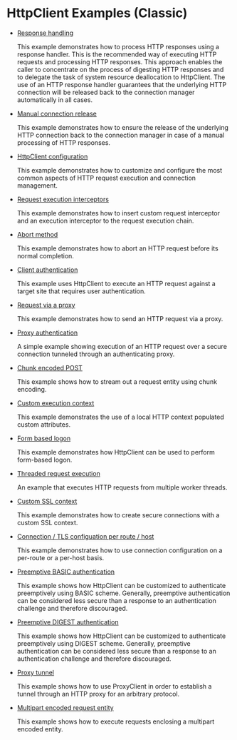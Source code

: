 <!--
    Licensed to the Apache Software Foundation (ASF) under one
    or more contributor license agreements.  See the NOTICE file
    distributed with this work for additional information
    regarding copyright ownership.  The ASF licenses this file
    to you under the Apache License, Version 2.0 (the
    "License"); you may not use this file except in compliance
    with the License.  You may obtain a copy of the License at
    
      http://www.apache.org/licenses/LICENSE-2.0
    
    Unless required by applicable law or agreed to in writing,
    software distributed under the License is distributed on an
    "AS IS" BASIS, WITHOUT WARRANTIES OR CONDITIONS OF ANY
    KIND, either express or implied.  See the License for the
    specific language governing permissions and limitations
    under the License.
-->

HttpClient Examples (Classic)
=============================

- [Response handling](https://github.com/apache/httpcomponents-client/tree/5.3.x/httpclient5/src/test/java/org/apache/hc/client5/http/examples/ClientWithResponseHandler.java)

  This example demonstrates how to process HTTP responses using a response handler. This is the recommended way of
  executing HTTP requests and processing HTTP responses. This approach enables the caller to concentrate on the process
  of digesting HTTP responses and to delegate the task of system resource deallocation to HttpClient. The use of an HTTP
  response handler guarantees that the underlying HTTP connection will be released back to the connection manager
  automatically in all cases.

- [Manual connection release](https://github.com/apache/httpcomponents-client/tree/5.3.x/httpclient5/src/test/java/org/apache/hc/client5/http/examples/ClientConnectionRelease.java)

  This example demonstrates how to ensure the release of the underlying HTTP connection back to the connection manager
  in case of a manual processing of HTTP responses.

- [HttpClient configuration](https://github.com/apache/httpcomponents-client/tree/5.3.x/httpclient5/src/test/java/org/apache/hc/client5/http/examples/ClientConfiguration.java)

  This example demonstrates how to customize and configure the most common aspects of HTTP request execution and
  connection management.

- [Request execution interceptors](https://github.com/apache/httpcomponents-client/tree/5.3.x/httpclient5/src/test/java/org/apache/hc/client5/http/examples/ClientInterceptors.java)

  This example demonstrates how to insert custom request interceptor and an execution interceptor to the request
  execution chain.

- [Abort method](https://github.com/apache/httpcomponents-client/tree/5.3.x/httpclient5/src/test/java/org/apache/hc/client5/http/examples/ClientAbortMethod.java)

  This example demonstrates how to abort an HTTP request before its normal completion.

- [Client authentication](https://github.com/apache/httpcomponents-client/tree/5.3.x/httpclient5/src/test/java/org/apache/hc/client5/http/examples/ClientAuthentication.java)

  This example uses HttpClient to execute an HTTP request against a target site that requires user authentication.

- [Request via a proxy](https://github.com/apache/httpcomponents-client/tree/5.3.x/httpclient5/src/test/java/org/apache/hc/client5/http/examples/ClientExecuteProxy.java)

  This example demonstrates how to send an HTTP request via a proxy.

- [Proxy authentication](https://github.com/apache/httpcomponents-client/tree/5.3.x/httpclient5/src/test/java/org/apache/hc/client5/http/examples/ClientProxyAuthentication.java)

  A simple example showing execution of an HTTP request over a secure connection tunneled through an authenticating
  proxy.

- [Chunk encoded POST](https://github.com/apache/httpcomponents-client/tree/5.3.x/httpclient5/src/test/java/org/apache/hc/client5/http/examples/ClientChunkEncodedPost.java)

  This example shows how to stream out a request entity using chunk encoding.

- [Custom execution context](https://github.com/apache/httpcomponents-client/tree/5.3.x/httpclient5/src/test/java/org/apache/hc/client5/http/examples/ClientCustomContext.java)

  This example demonstrates the use of a local HTTP context populated custom attributes.

- [Form based logon](https://github.com/apache/httpcomponents-client/tree/5.3.x/httpclient5/src/test/java/org/apache/hc/client5/http/examples/ClientFormLogin.java)

  This example demonstrates how HttpClient can be used to perform form-based logon.

- [Threaded request execution](https://github.com/apache/httpcomponents-client/tree/5.3.x/httpclient5/src/test/java/org/apache/hc/client5/http/examples/ClientMultiThreadedExecution.java)

  An example that executes HTTP requests from multiple worker threads.

- [Custom SSL context](https://github.com/apache/httpcomponents-client/tree/5.3.x/httpclient5/src/test/java/org/apache/hc/client5/http/examples/ClientCustomSSL.java)

  This example demonstrates how to create secure connections with a custom SSL context.

- [Connection / TLS configuation per route / host](https://github.com/apache/httpcomponents-client/tree/5.3.x/httpclient5/src/test/java/org/apache/hc/client5/http/examples/ClientConnectionConfig.java)

  This example demonstrates how to use connection configuration on a per-route or a per-host basis.

- [Preemptive BASIC authentication](https://github.com/apache/httpcomponents-client/tree/5.3.x/httpclient5/src/test/java/org/apache/hc/client5/http/examples/ClientPreemptiveBasicAuthentication.java)

  This example shows how HttpClient can be customized to authenticate preemptively using BASIC scheme. Generally,
  preemptive authentication can be considered less secure than a response to an authentication challenge and therefore
  discouraged.

- [Preemptive DIGEST authentication](https://github.com/apache/httpcomponents-client/tree/5.3.x/httpclient5/src/test/java/org/apache/hc/client5/http/examples/ClientPreemptiveDigestAuthentication.java)

  This example shows how HttpClient can be customized to authenticate preemptively using DIGEST scheme. Generally,
  preemptive authentication can be considered less secure than a response to an authentication challenge and therefore
  discouraged.

- [Proxy tunnel](https://github.com/apache/httpcomponents-client/tree/5.3.x/httpclient5/src/test/java/org/apache/hc/client5/http/examples/ProxyTunnelDemo.java)

  This example shows how to use ProxyClient in order to establish a tunnel through an HTTP proxy for an arbitrary
  protocol.

- [Multipart encoded request entity](https://github.com/apache/httpcomponents-client/tree/5.3.x/httpclient5/src/test/java/org/apache/hc/client5/http/examples/ClientMultipartFormPost.java)

  This example shows how to execute requests enclosing a multipart encoded entity. 

